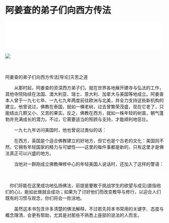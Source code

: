 # 阿姜查的弟子们向西方传法

<iframe frameborder="0" marginwidth="0" marginheight="0" width=500 height=86 src="./mp3/12-0.mp3"></iframe>

![](./img/12-0.webp)

　

阿姜查的弟子们向西方传法[导论]灭苦之道

　　从那时起，阿姜查的资深西方弟子们，就在世界各地展开建寺与弘法的工作，其他寺院陆续在法国、澳大利亚、瑞士、意大利、加拿大与美国等地成立。阿姜查本人曾于一九七七年、一九七九年两度前往欧洲与北美，并全力支持这些新机构的建立。他曾说过，佛教在泰国，就如一棵老树，过去曾繁荣茂盛，现在它老了，只能结出几颗又小、又苦的果实。反之，佛教在西方，就如一株年轻的树苗，朝气蓬勃并充满成长的潜力。不过，它需要适当的照顾与支持，才能顺利地茁壮。

　　一九七九年访问美国时，他也曾说过类似的话：

　　在西方，英国是个适合佛教建立的好地方，但它也是个古老的文化：美国则不然，它拥有年轻国家的精力与可塑性——这里的每件事都是新的，只有这里才是佛法真正可以兴盛的地方。

　　当他对一群刚成立佛教禅修中心的年轻美国人说话时，还加入了这样的警语：

　

　你们将能在这里成功地弘扬佛法，前提是要敢于挑战学生的欲望与成见(直指他们的心)，能如此做就会成功；如果为了讨好他们而改变教导与修行，以迎合人们既有的习惯与观念，你们将会一败涂地。

　　虽然这本书包含许多清楚的佛法解释，不过若先将本书常用的关键字、态度与概念理清，会更有帮助，尤其是对那些不熟悉上座部的说法的人而言。

 

